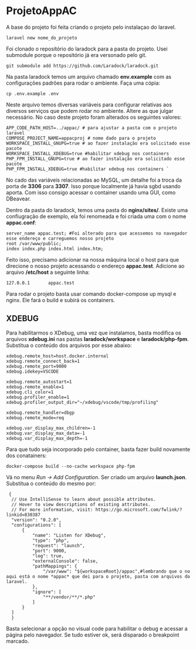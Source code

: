 # ProjetoAppAC
A base do projeto foi feita criando o projeto pelo instalaçao do laravel. 

    laravel new nome_do_projeto

Foi clonado o reposítório do laradock para a pasta do projeto. Usei submodule porque o repositório já era versonado pelo git.

    git submodule add https://github.com/Laradock/laradock.git
 
Na pasta laradock temos um arquivo chamado **env.example** com as configurações padrões para rodar o ambiente. Faça uma cópia:

    cp .env.example .env

Neste arquivo temos diversas variáveis para configurar relativas aos diversos serviços que podem rodar no ambiente. Altere as que julgar necessário. No caso deste projeto foram alterados os seguintes valores:

    APP_CODE_PATH_HOST=../appac/ # para ajustar a pasta com o projeto laravel
    COMPOSE_PROJECT_NAME=appacproj # nome dado para o projeto
    WORKSPACE_INSTALL_GNUPG=true # ao fazer instalação era solicitado esse pacote
    WORKSPACE_INSTALL_XDEBUG=true #habilitar xdebug nos containers
    PHP_FPM_INSTALL_GNUPG=true # ao fazer instalação era solicitado esse pacote
    PHP_FPM_INSTALL_XDEBUG=true #habilitar xdebug nos containers `

No cado das variáveis relacionadas ao MySQL, um detalhe foi a troca da porta de **3306** para **3307**. Isso porque localmente já havia sgbd usando aporta. Com isso consigo acessar o container usando uma GUI, como DBeavear. 

Dentro da pasta do laradock, temos uma pasta do **nginx/sites/**. Existe uma confiugração de exemplo, ela foi renomeada e foi criada uma com o nome **appac.conf**:
  
    server_name appac.test; #Foi alterado para que acessemos no navegador esse endereço e carreguemos nosso projeto
    root /var/www/public;
    index index.php index.html index.htm;

Feito isso, precisamo adicionar na nossa máquina local o host para que direcione o nosso projeto acessando o endereço **appac.test**. Adicione ao arquivo **/etc/host** a seguinte linha:

    127.0.0.1       appac.test

Para rodar o projeto basta usar comando docker-compose up mysql e nginx. Ele fará o build e subirá os containers. 

## XDEBUG

Para habilitarmos o XDebug, uma vez que instalamos, basta modifica os arquivos **xdebug.ini** nas pastas **laradock/workspace** e **laradock/php-fpm**. Substitua o conteúdo dos arquivos por esse abaixo:

    xdebug.remote_host=host.docker.internal
    xdebug.remote_connect_back=1
    xdebug.remote_port=9000
    xdebug.idekey=VSCODE

    xdebug.remote_autostart=1
    xdebug.remote_enable=1
    xdebug.cli_color=1
    xdebug.profiler_enable=1
    xdebug.profiler_output_dir="~/xdebug/vscode/tmp/profiling"

    xdebug.remote_handler=dbgp
    xdebug.remote_mode=req

    xdebug.var_display_max_children=-1
    xdebug.var_display_max_data=-1
    xdebug.var_display_max_depth=-1
    
Para que tudo seja incorporado pelo container, basta fazer build novamente dos conatainers:

    docker-compose build --no-cache workspace php-fpm 
  
Vá no menu *Run -> Add Configuration*. Ser criado um arquivo **launch.json**. Substitua o conteúdo do mesmo por: 
     
     {
      // Use IntelliSense to learn about possible attributes.
      // Hover to view descriptions of existing attributes.
      // For more information, visit: https://go.microsoft.com/fwlink/?linkid=830387
      "version": "0.2.0",
      "configurations": [
          {
              "name": "Listen for XDebug",
              "type": "php",
              "request": "launch",
              "port": 9000,
              "log": true,
              "externalConsole": false,
              "pathMappings": {
                  "/var/www": "${workspaceRoot}/appac",#lembrando que o no aqui está o nome *appac* que dei para o projeto, pasta com arquivos do laravel.
              },
              "ignore": [
                  "**/vendor/**/*.php"
              ]
          }
      ]
      }

Basta selecionar a opção no visual code para habilitar o debug e acessar a página pelo navegador. Se tudo estiver ok, será disparado o breakpoint marcado. 

